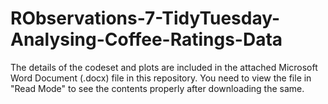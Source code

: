 # RObservations-7-TidyTuesday-Analysing-Coffee-Ratings-Data

The details of the codeset and plots are included in the attached Microsoft Word Document (.docx) file in this repository. 
You need to view the file in "Read Mode" to see the contents properly after downloading the same.

